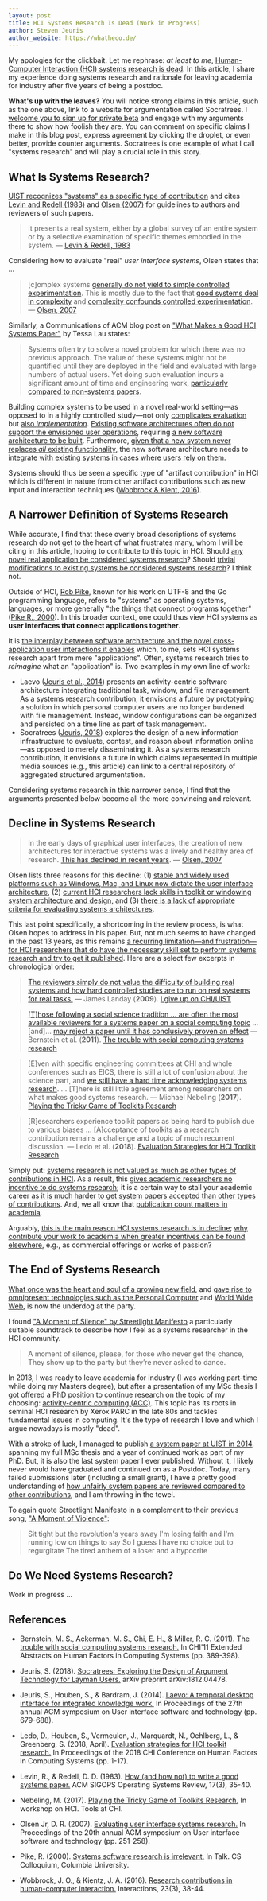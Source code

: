 ```yaml
---
layout: post
title: HCI Systems Research Is Dead (Work in Progress)
author: Steven Jeuris
author_website: https://whatheco.de/
---
```


My apologies for the clickbait. Let me rephrase: _at least to me_, [Human-Computer Interaction (HCI) systems research is dead](http://socratrees.wiki/statement/details/1326). In this article, I share my experience doing systems research and rationale for leaving academia for industry after five years of being a postdoc.

**What's up with the leaves?** You will notice strong claims in this article, such as the one above, link to a website for argumentation called Socratrees. I [welcome you to sign up for private beta](https://socratrees.azurewebsites.net/authenticate/register) and engage with my arguments there to show how foolish they are. You can comment on specific claims I make in this blog post, express agreement by clicking the droplet, or even better, provide counter arguments. Socratrees is one example of what I call "systems research" and will play a crucial role in this story.

## What Is Systems Research?

[UIST recognizes "systems" as a specific type of contribution](https://uist.acm.org/uist2019/author-guide/) and cites [Levin and Redell (1983)][1] and [Olsen (2007)][2] for guidelines to authors and reviewers of such papers.

> It presents a real system, either by a global survey of an entire system or by a selective examination of specific themes embodied in the system. — [Levin & Redell, 1983][1]

Considering how to evaluate "real" _user interface systems_, Olsen states that ...

> [c]omplex systems [generally do not yield to simple controlled experimentation](http://socratrees.wiki/statement/details/1340). This is mostly due to the fact that [good systems deal in complexity](http://socratrees.wiki/statement/details/1343) and [complexity confounds controlled experimentation](http://socratrees.wiki/statement/details/1344). — [Olsen, 2007][2]

Similarly, a Communications of ACM blog post on ["What Makes a Good HCI Systems Paper"][3] by Tessa Lau states:

> Systems often try to solve a novel problem for which there was no previous approach. The value of these systems might not be quantified until they are deployed in the field and evaluated with large numbers of actual users. Yet doing such evaluation incurs a significant amount of time and engineering work, [particularly compared to non-systems papers](http://socratrees.wiki/statement/details/985).

Building complex systems to be used in a novel real-world setting—as opposed to in a highly controlled study—not only [complicates evaluation](http://socratrees.wiki/statement/details/1340) but [also _implementation_](http://socratrees.wiki/statement/details/977).
[Existing software architectures often do not support the envisioned user operations](http://socratrees.wiki/statement/details/1523), requiring [a new software architecture to be built](http://socratrees.wiki/statement/details/1522).
Furthermore, [given that a new system never replaces _all_ existing functionality](http://socratrees.wiki/statement/details/1528), the new software architecture needs to [integrate with existing systems in cases where users rely on them](http://socratrees.wiki/statement/details/1525).

Systems should thus be seen a specific type of "artifact contribution" in HCI which is different in nature from other artifact contributions such as new input and interaction techniques ([Wobbrock & Kient, 2016][4]).

## A Narrower Definition of Systems Research

While accurate, I find that these overly broad descriptions of systems research do not get to the heart of what frustrates many, whom I will be citing in this article, hoping to contribute to this topic in HCI.
Should [any novel real application be considered systems research](http://socratrees.wiki/statement/details/1529?inverse=true)? Should [trivial modifications to existing systems be considered systems research](http://socratrees.wiki/statement/details/1530?inverse=true)? I think not.

Outside of HCI, [Rob Pike](https://en.wikipedia.org/wiki/Rob_Pike), known for his work on UTF-8 and the Go programming language, refers to "systems" as operating systems, languages, or more generally "the things that connect programs together" ([Pike R., 2000][8]).
In this broader context, one could thus view HCI systems as **user interfaces that connect applications together**.

It is [the interplay between software architecture and the novel cross-application user interactions it enables](http://socratrees.wiki/statement/details/1531) which, to me, sets HCI systems research apart from mere "applications". Often, systems research tries to _reimagine_ what an "application" is. Two examples in my own line of work:

- Laevo ([Jeuris et al., 2014][9]) presents an activity-centric software architecture integrating traditional task, window, and file management. As a systems research contribution, it envisions a future by prototyping a solution in which personal computer users are no longer burdened with file management. Instead, window configurations can be organized and persisted on a time line as part of task management.
- Socratrees ([Jeuris, 2018][10]) explores the design of a new information infrastructure to evaluate, contest, and reason about information online—as opposed to merely disseminating it. As a systems research contribution, it envisions a future in which claims represented in multiple media sources (e.g., this article) can link to a central repository of aggregated structured argumentation.

Considering systems research in this narrower sense, I find that the arguments presented below become all the more convincing and relevant.

## Decline in Systems Research

> In the early days of graphical user interfaces, the creation of new architectures for interactive systems was a lively and healthy area of research. [This has declined in recent years](http://socratrees.wiki/statement/details/1338). — [Olsen, 2007][2]

Olsen lists three reasons for this decline: (1) [stable and widely used platforms such as Windows, Mac, and Linux now dictate the user interface architecture](http://socratrees.wiki/statement/details/1347), (2) [current HCI researchers lack skills in toolkit or windowing system architecture and design](http://socratrees.wiki/statement/details/1349), and (3) [there is a lack of appropriate criteria for evaluating systems architectures](http://socratrees.wiki/statement/details/1355).

This last point specifically, a shortcoming in the review process, is what Olsen hopes to address in his paper. But, not much seems to have changed in the past 13 years, as this remains [a recurring limitation—and frustration—for HCI researchers that do have the necessary skill set to perform systems research and try to get it published](http://socratrees.wiki/statement/details/1357). Here are a select few excerpts in chronological order:

> [The reviewers simply do not value the difficulty of building real systems and how hard controlled studies are to run on real systems for real tasks.](http://socratrees.wiki/statement/details/970)  —   James Landay (**2009**). [I give up on CHI/UIST](https://dubfuture.blogspot.com/2009/11/i-give-up-on-chiuist.html)

> [[T]hose following a social science tradition ...  are often the most available reviewers for a systems paper on a social computing topic](http://socratrees.wiki/statement/details/1359) ... [and]...  [may reject a paper until it has conclusively proven an effect](http://socratrees.wiki/statement/details/1364) — Bernstein et al. (**2011**). [The trouble with social computing systems research][5]

> [E]ven with specific engineering committees at CHI and whole conferences such as EICS, there is still a lot of confusion about the science part, and [we still have a hard time acknowledging systems research](http://socratrees.wiki/statement/details/1369). ... [T]here is still little agreement among researchers on what makes good systems research. — Michael Nebeling (**2017**). [Playing the Tricky Game of Toolkits Research][7]

>  [R]esearchers experience toolkit papers as being hard to publish due to various biases ... [A]cceptance of toolkits as a research contribution remains a challenge and a topic of much recurrent discussion. — Ledo et al. (**2018**). [Evaluation Strategies for HCI Toolkit Research][6]

Simply put: [systems research is not valued as much as other types of contributions in HCI](http://socratrees.wiki/statement/details/1451).
As a result, this [gives academic researchers no incentive to do systems research](http://socratrees.wiki/statement/details/1007); it is a certain way to stall your academic career [as it is much harder to get system papers accepted than other types of contributions](http://socratrees.wiki/statement/details/1009). And, we all know that [publication count matters in academia](http://socratrees.wiki/statement/details/1011).

Arguably, [this is the main reason HCI systems research is in decline](http://socratrees.wiki/statement/details/1536); [why contribute your work to academia when greater incentives can be found elsewhere](http://socratrees.wiki/statement/details/1537), e.g., as commercial offerings or works of passion?

## The End of Systems Research

[What once was the heart and soul of a growing new field](http://socratrees.wiki/statement/details/1456), and [gave rise to omnipresent technologies such as the Personal Computer](http://socratrees.wiki/statement/details/1491) and [World Wide Web](http://socratrees.wiki/statement/details/1493), is now the underdog at the party.

I found ["A Moment of Silence" by Streetlight Manifesto](https://www.youtube.com/watch?v=U5_tbnaoGiE) a particularly suitable soundtrack to describe how I feel as a systems researcher in the HCI community.

> A moment of silence, please, for those who never get the chance,
> They show up to the party but they’re never asked to dance.

In 2013, I was ready to leave academia for industry (I was working part-time while doing my Masters degree), but after a presentation of my MSc thesis I got offered a PhD position to continue research on the topic of my choosing: [activity-centric computing (ACC)](https://cacm.acm.org/magazines/2019/8/238346-activity-centric-computing-systems/fulltext).
This topic has its roots in seminal HCI research by Xerox PARC in the late 80s and tackles fundamental issues in computing. It's the type of research I love and which I argue nowadays is mostly "dead".

With a stroke of luck, I managed to publish [a system paper at UIST in 2014][9], spanning my full MSc thesis and a year of continued work as part of my PhD. But, it is also the last system paper I ever published. Without it, I likely never would have graduated and continued on as a Postdoc. Today, many failed submissions later (including a small grant), I have a pretty good understanding of [how unfairly system papers are reviewed compared to other contributions](http://socratrees.wiki/statement/details/960), and I am throwing in the towel.

To again quote Streetlight Manifesto in a complement to their previous song, ["A Moment of Violence"](https://www.youtube.com/watch?v=tsY1BwVo0kI):

> Sit tight but the revolution's years away
> I'm losing faith and I'm running low on things to say
> So I guess I have no choice but to regurgitate
> The tired anthem of a loser and a hypocrite

## Do We Need Systems Research?

Work in progress ...


## References

- Bernstein, M. S., Ackerman, M. S., Chi, E. H., & Miller, R. C. (2011). [The trouble with social computing systems research.][5] In CHI'11 Extended Abstracts on Human Factors in Computing Systems (pp. 389-398).
- Jeuris, S. (2018). [Socratrees: Exploring the Design of Argument Technology for Layman Users.][10] arXiv preprint arXiv:1812.04478.
- Jeuris, S., Houben, S., & Bardram, J. (2014). [Laevo: A temporal desktop interface for integrated knowledge work.][9] In Proceedings of the 27th annual ACM symposium on User interface software and technology (pp. 679-688).
- Ledo, D., Houben, S., Vermeulen, J., Marquardt, N., Oehlberg, L., & Greenberg, S. (2018, April). [Evaluation strategies for HCI toolkit research.][6] In Proceedings of the 2018 CHI Conference on Human Factors in Computing Systems (pp. 1-17).
- Levin, R., & Redell, D. D. (1983). [How (and how not) to write a good systems paper.][1] ACM SIGOPS Operating Systems Review, 17(3), 35-40.
- Nebeling, M. (2017). [Playing the Tricky Game of Toolkits Research.][7] In workshop on HCI. Tools at CHI.
- Olsen Jr, D. R. (2007). [Evaluating user interface systems research.][2] In Proceedings of the 20th annual ACM symposium on User interface software and technology (pp. 251-258).
- Pike, R. (2000). [Systems software research is irrelevant.][8] In Talk. CS Colloquium, Columbia University.
- Wobbrock, J. O., & Kientz, J. A. (2016). [Research contributions in human-computer interaction.][4] Interactions, 23(3), 38-44.

  [1]: https://www.usenix.org/legacy/event/samples/submit/advice.html
  [2]: https://dl.acm.org/doi/10.1145/1294211.1294256
  [3]: https://cacm.acm.org/blogs/blog-cacm/86066-what-makes-a-good-hci-systems-paper/fulltext
  [4]: http://faculty.washington.edu/wobbrock/pubs/interactions-16.pdf
  [5]: https://dspace.mit.edu/bitstream/handle/1721.1/64444/Miller_The%20Trouble.pdf%3Bjsessionid%3DD16AE455E533597043205F9490D9439B?sequence%3D1
  [6]: https://dl.acm.org/doi/abs/10.1145/3173574.3173610
  [7]: http://www.michael-nebeling.de/publications/chi17w.pdf
  [8]: http://doc.cat-v.org/bell_labs/utah2000/utah2000.html
  [9]: https://dl.acm.org/doi/10.1145/2642918.2647391
  [10]: https://arxiv.org/abs/1812.04478
  